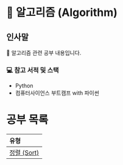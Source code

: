 # 📖 알고리즘 (Algorithm)
## 인사말
👋 알고리즘 관련 공부 내용입니다.

### 💻 참고 서적 및 스택
 - Python
 - 컴퓨터사이언스 부트캠프 with 파이썬

공부 목록
=======
| 유형 |
|:--- |
| [정렬 (Sort)](./Sort) |